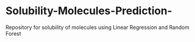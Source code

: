 # Solubility-Molecules-Prediction-
Repository for solubility of molecules using Linear Regression and Random Forest
